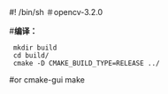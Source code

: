 #! /bin/sh 
＃opencv-3.2.0


#**编译：**

     mkdir build
     cd build/
     cmake -D CMAKE_BUILD_TYPE=RELEASE ../
#or cmake-gui 
     make 


